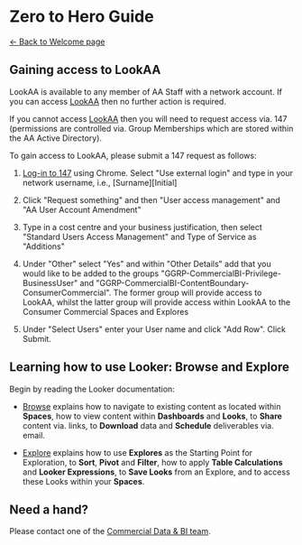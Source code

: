 # Zero to Hero Guide
[← Back to Welcome page](/projects/commercial_road_new_business/documents/index.md)


## Gaining access to LookAA
LookAA is available to any member of AA Staff with a network account. If you can access [LookAA](https://theaa.eu.looker.com) then no further action is required.

If you cannot access [LookAA](https://theaa.eu.looker.com) then you will need to request access via. 147  (permissions are controlled via. Group Memberships which are stored within the AA Active Directory).

To gain access to LookAA, please submit a 147 request as follows:

1. [Log-in to 147](https://ntlmspprod.service-now.com/aa) using Chrome. Select "Use external login" and type in your network username, i.e., [Surname][Initial]

2. Click "Request something" and then "User access management" and "AA User Account Amendment"

3. Type in a cost centre and your business justification, then select "Standard Users Access Management" and Type of Service as "Additions"

4. Under "Other" select "Yes" and within "Other Details" add that you would like to be added to the groups "GGRP-CommercialBI-Privilege-BusinessUser" and "GGRP-CommercialBI-ContentBoundary-ConsumerCommercial". The former group will provide access to LookAA, whilst the latter group will provide access within LookAA to the Consumer Commercial Spaces and Explores

5. Under "Select Users" enter your User name and click "Add Row". Click Submit.


## Learning how to use Looker: Browse and Explore
Begin by reading the Looker documentation:

* [Browse](https://looker.com/docs/sharing-and-publishing) explains how to navigate to existing content as located within **Spaces**, how to view content within **Dashboards** and **Looks**, to **Share** content via. links, to **Download** data and **Schedule** deliverables via. email.

* [Explore](https://looker.com/docs/exploring-data) explains how to use **Explores** as the Starting Point for Exploration, to **Sort**, **Pivot** and **Filter**, how to apply **Table Calculations** and **Looker Expressions**, to **Save Looks** from an Explore, and to access these Looks within your **Spaces**.


## Need a hand?
Please contact one of the [Commercial Data & BI team](/projects/commercial_road_new_business/documents/index.md).
